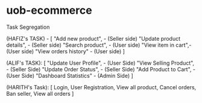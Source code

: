 # uob-ecommerce

Task Segregation

(HAFIZ's TASK) - [
"Add new product", - (Seller side)
"Update product details", - (Seller side)
"Search product", - (User side)
"View item in cart",- (User side)
"View orders history" - (User side)
]

(ALIF's TASK): [
"Update User Profile", - (User Side)
"View Selling Product", - (Seller Side)
"Update Order Status", - (Seller Side)
"Add Product to Cart", - (User Side)
"Dashboard Statistics" - (Admin Side)
]

(HARITH's Task): [
Login,
User Registration,
View all product,
Cancel orders,
Ban seller,
View all orders
]
